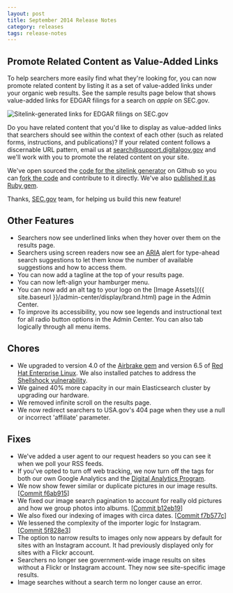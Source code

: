 ```yaml
---
layout: post
title: September 2014 Release Notes
category: releases
tags: release-notes
---
```


## Promote Related Content as Value-Added Links

To help searchers more easily find what they're looking for, you can now promote related content by listing it as a set of value-added links under your organic web results. See the sample results page below that shows value-added links for EDGAR filings for a search on *apple* on SEC.gov.

![Sitelink-generated links for EDGAR filings on SEC.gov](https://d3qcdigd1fhos0.cloudfront.net/blog/img/sitelink.png "Sitelink-generated links for EDGAR filings on SEC.gov")

Do you have related content that you'd like to display as value-added links that searchers should see within the context of each other (such as related forms, instructions, and publications)? If your related content follows a discernable URL pattern, email us at <search@support.digitalgov.gov> and we'll work with you to promote the related content on your site.

We've open sourced the [code for the sitelink generator](https://github.com/GSA/sitelink_generator) on Github so you can [fork the code](https://github.com/GSA/sitelink_generator/fork) and contribute to it directly. We've also [published it as Ruby gem](http://rubygems.org/gems/sitelink_generator).

Thanks, [SEC.gov](https://www.sec.gov) team, for helping us build this new feature!

## Other Features

* Searchers now see underlined links when they hover over them on the results page.
* Searchers using screen readers now see an [ARIA](http://www.w3.org/TR/wai-aria/) alert for type-ahead search suggestions to let them know the number of available suggestions and how to access them.
* You can now add a tagline at the top of your results page. 
* You can now left-align your hamburger menu.
* You can now add an alt tag to your logo on the [Image Assets]({{ site.baseurl }}/admin-center/display/brand.html) page in the Admin Center.
* To improve its accessibility, you now see legends and instructional text for all radio button options in the Admin Center. You can also tab logically through all menu items.

## Chores

* We upgraded to version 4.0 of the [Airbrake gem](https://rubygems.org/gems/airbrake) and version 6.5 of [Red Hat Enterprise Linux](http://www.redhat.com/en/technologies/linux-platforms/enterprise-linux). We also installed patches to address the [Shellshock vulnerability](https://www.us-cert.gov/ncas/alerts/TA14-268A).
* We gained 40% more capacity in our main Elasticsearch cluster by upgrading our hardware.
* We removed infinite scroll on the results page.
* We now redirect searchers to USA.gov's 404 page when they use a null or incorrect 'affiliate' parameter.

## Fixes

* We've added a user agent to our request headers so you can see it when we poll your RSS feeds.
* If you've opted to turn off web tracking, we now turn off the tags for both our own Google Analytics and the [Digital Analytics Program](https://digitalgov.gov/services/dap/).
* We now show fewer similar or duplicate pictures in our image results. [[Commit f6ab915](https://github.com/GSA/asis/commit/f6ab91539efa965325dbe02b6c67ff68a7dff431)]
* We fixed our image search pagination to account for really old pictures and how we group photos into albums. [[Commit b12eb19](https://github.com/GSA/asis/commit/b12eb198c900d0d1a00c06a017477114b003489c)] 
* We also fixed our indexing of images with circa dates. [[Commit f7b577c](https://github.com/GSA/asis/commit/f7b577c21daed4ac5b00711a70028602c4117d72)]
* We lessened the complexity of the importer logic for Instagram. [[Commit 5f828e3](https://github.com/GSA/asis/commit/5f828e3e426d66300fcff574ffecff262e9b4d73)]
* The option to narrow results to images only now appears by default for sites with an Instagram account. It had previously displayed only for sites with a Flickr account.
* Searchers no longer see government-wide image results on sites without a Flickr or Instagram account. They now see site-specific image results.
* Image searches without a search term no longer cause an error.
